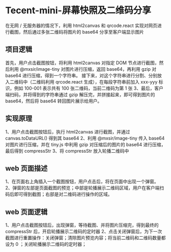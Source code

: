 # Tecent-mini-屏幕快照及二维码分享

在无网 / 无服务器的情况下，利用 html2canvas 和 qrcode.react 实现对网页进行截图，然后通过多张二维码将图片的 base64 分享至客户端显示图片

## 项目逻辑

首先，用户点击截图按钮，将利用 html2canvas 对指定 DOM 节点进行截图，然后利用 @mxsir/image-tiny 对图片进行压缩，返回 base64，再利用 gzip 对 base64 进行压缩，得到一个字符串。
接下来，对这个字符串进行分割、分别放入二维码中（二维码利用 qrcode.react 生成），在每段字符串前加入 xxx-yyy 标识，例如 100-001 表示共有 100 张二维码，当前二维码为第 1 张
3、最后，客户端扫码，并将得到的字符串通过 gzip 解压完，并拼接起来，即可得到图片的 base64，然后将 base64 转回图片展示给用户。

## 实现原理

1、用户点击截图按钮后，执行 html2canvas 进行截图，并通过 canvas.toDataURL() 得到其 base64
2、利用 @mxsir/image-tiny 传入 base64 对图片进行压缩，并在 tiny.js 中利用 gzip 对压缩后的图片的 base64 进行压缩，最后得到 compressStr
3、将 compressStr 放入轮播二维码中

## web 页面描述

1、在页面右上角插入一个截图按钮，用户点击后，将在页面中出现一个弹窗。
2、弹窗的左部是页面截图的预览；中部是轮播展示二维码区域，用户在客户端扫码后即可得到截图；右部是对二维码进行操作的区域。

## web 页面逻辑

1、用户点击截图按钮后，出现弹窗，等待截图、并将图片压缩完，得到最终的 compressStr 后，开启轮播展示二维码的定时器
2、点击关闭弹窗后，为下一次截图进行重置操作：关闭弹窗；清除图片预览内容；将当前二维码和二维码数量都设为 0 ；关闭轮播展示二维码的定时器；
